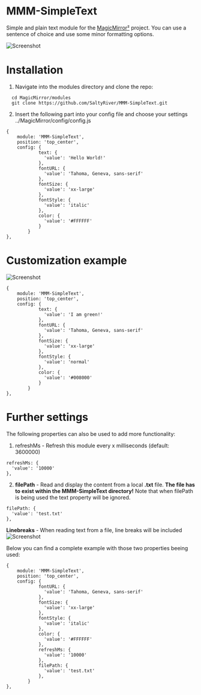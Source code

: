 # MMM-SimpleText
Simple and plain text module for the [MagicMirror²](https://github.com/MichMich/MagicMirror) project.
You can use a sentence of choice and use some minor formatting options.

![Screenshot](demo_screenshot.png)

# Installation
1. Navigate into the modules directory and clone the repo:
```
  cd MagicMirror/modules
  git clone https://github.com/SaltyRiver/MMM-SimpleText.git
```

2. Insert the following part into your config file and choose your settings
../MagicMirror/config/config.js

```
{
 	module: 'MMM-SimpleText',
 	position: 'top_center',
 	config: {
			text: {
			  'value': 'Hello World!'
			},
			fontURL: {
			  'value': 'Tahoma, Geneva, sans-serif'
			},
			fontSize: {
			  'value': 'xx-large'
			},
			fontStyle: {
			  'value': 'italic'
			},
			color: {
			  'value': '#FFFFFF'
			}
		}
},

```


# Customization example
![Screenshot](screenshot_green.png)


```
{
 	module: 'MMM-SimpleText',
 	position: 'top_center',
 	config: {
			text: {
			  'value': 'I am green!'
			},
			fontURL: {
			  'value': 'Tahoma, Geneva, sans-serif'
			},
			fontSize: {
			  'value': 'xx-large'
			},
			fontStyle: {
			  'value': 'normal'
			},
			color: {
			  'value': '#008000'
			}
		}
},
```


# Further settings
The following properties can also be used to add more functionality:

1. refreshMs - Refresh this module every x milliseconds (default: 3600000)
```
refreshMs: {
  'value': '10000'
},
```


2. **filePath** - Read and display the content from a local **.txt** file. 
**The file has to exist within the MMM-SimpleText directory!** 
Note that when filePath is being used the text property will be ignored.
```
filePath: {
  'value': 'test.txt'
},
```


**Linebreaks** - When reading text from a file, line breaks will be included
![Screenshot](screenshot_rows.png)


Below you can find a complete example with those two properties beeing used:
```
{
 	module: 'MMM-SimpleText',
 	position: 'top_center',
 	config: {
			fontURL: {
			  'value': 'Tahoma, Geneva, sans-serif'
			},
			fontSize: {
			  'value': 'xx-large'
			},
			fontStyle: {
			  'value': 'italic'
			},
			color: {
			  'value': '#FFFFFF'
			},
			refreshMs: {
			  'value': '10000'
			},
			filePath: {
			  'value': 'test.txt'
			},
		}
},
```
